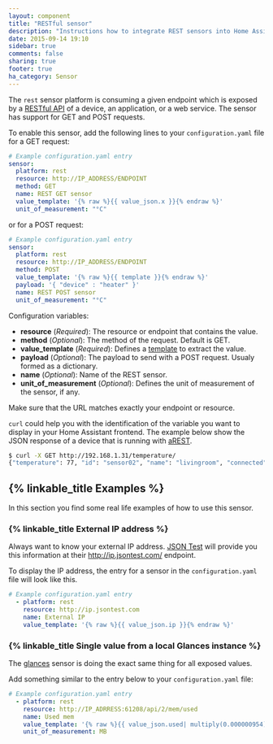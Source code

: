 ```yaml
---
layout: component
title: "RESTful sensor"
description: "Instructions how to integrate REST sensors into Home Assistant."
date: 2015-09-14 19:10
sidebar: true
comments: false
sharing: true
footer: true
ha_category: Sensor
---
```



The `rest` sensor platform is consuming a given endpoint which is exposed by a [RESTful API](https://en.wikipedia.org/wiki/Representational_state_transfer) of a device, an application, or a web service. The sensor has support for GET and POST requests.

To enable this sensor, add the following lines to your `configuration.yaml` file for a GET request:

```yaml
# Example configuration.yaml entry
sensor:
  platform: rest
  resource: http://IP_ADDRESS/ENDPOINT
  method: GET
  name: REST GET sensor
  value_template: '{% raw %}{{ value_json.x }}{% endraw %}'
  unit_of_measurement: "°C"
```

or for a POST request:

```yaml
# Example configuration.yaml entry
sensor:
  platform: rest
  resource: http://IP_ADDRESS/ENDPOINT
  method: POST
  value_template: '{% raw %}{{ template }}{% endraw %}'
  payload: '{ "device" : "heater" }'
  name: REST POST sensor
  unit_of_measurement: "°C"
```

Configuration variables:

- **resource** (*Required*): The resource or endpoint that contains the value.
- **method** (*Optional*): The method of the request. Default is GET.
- **value_template** (*Required*): Defines a [template](/getting-started/templating/) to extract the value.
- **payload** (*Optional*): The payload to send with a POST request. Usualy formed as a dictionary.
- **name** (*Optional*): Name of the REST sensor.
- **unit_of_measurement** (*Optional*): Defines the unit of measurement of the sensor, if any.

<p class='note warning'>
Make sure that the URL matches exactly your endpoint or resource.
</p>

`curl` could help you with the identification of the variable you want to display in your Home Assistant frontend. The example below show the JSON response of a device that is running with [aREST](http://arest.io/).

```bash
$ curl -X GET http://192.168.1.31/temperature/
{"temperature": 77, "id": "sensor02", "name": "livingroom", "connected": true}
```

## {% linkable_title Examples %}

In this section you find some real life examples of how to use this sensor.

### {% linkable_title External IP address %}

Always want to know your external IP address. [JSON Test](http://www.jsontest.com) will provide you this information at their http://ip.jsontest.com/ endpoint.

To display the IP address, the entry for a sensor in the `configuration.yaml` file will look like this.

```yaml
# Example configuration.yaml entry
  - platform: rest
    resource: http://ip.jsontest.com
    name: External IP
    value_template: '{% raw %}{{ value_json.ip }}{% endraw %}'
```

### {% linkable_title Single value from a local Glances instance %}

The [glances](/components/sensor.glances/) sensor is doing the exact same thing for all exposed values.

Add something similar to the entry below to your `configuration.yaml` file:

```yaml
# Example configuration.yaml entry
  - platform: rest
    resource: http://IP_ADRRESS:61208/api/2/mem/used
    name: Used mem
    value_template: '{% raw %}{{ value_json.used| multiply(0.000000954) | round(0) }}{% endraw %}'
    unit_of_measurement: MB
```

